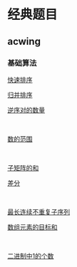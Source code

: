 # 经典题目

## acwing

### 基础算法

[快速排序](https://www.acwing.com/problem/content/787/)

[归并排序](https://www.acwing.com/problem/content/789/)

[逆序对的数量](https://www.acwing.com/problem/content/790/)

$~$

[数的范围](https://www.acwing.com/problem/content/791/)

$~$

[子矩阵的和](https://www.acwing.com/problem/content/798/)

[差分](https://www.acwing.com/problem/content/799/)

$~$

[最长连续不重复子序列](https://www.acwing.com/problem/content/801/)

[数组元素的目标和](https://www.acwing.com/problem/content/802/)

$~$

[二进制中1的个数](https://www.acwing.com/problem/content/803/)